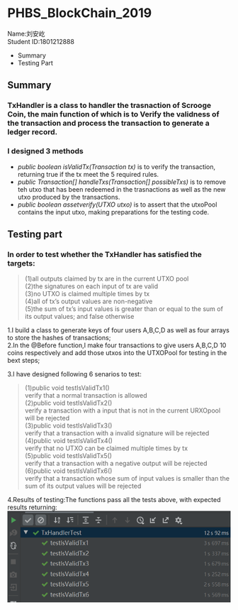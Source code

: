 # PHBS_BlockChain_2019
Name:刘安屹  <br>
Student ID:1801212888



  - Summary
  - Testing Part
 


## Summary
### TxHandler is a class to handler the trasnaction of Scrooge Coin, the main function of which is to Verify the validness of the transaction and process the transaction to generate a ledger record.
### I designed 3 methods
- *public boolean isValidTx(Transaction tx)* is to verify the transaction, returning true if the tx meet the 5 required rules.
- *public Transaction[] handleTxs(Transaction[] possibleTxs)* is to remove teh utxo that has been redeemed in the trasnactions as well as the new utxo produced by the transactions.
- *public boolean assetverify(UTXO utxo)* is to assert that the utxoPool contains the input utxo, making preparations for the testing code.



## Testing part

### In order to test whether the TxHandler has satisfied the targets:
>(1)all outputs claimed by tx are in the current UTXO pool  <br>
>(2)the signatures on each input of tx are valid  <br>
>(3)no UTXO is claimed multiple times by tx    <br>
>(4)all of tx’s output values are non-negative  <br>
>(5)the sum of tx’s input values is greater than or equal to the sum of its output values; and false otherwise

1.I build a class to generate keys of four users A,B,C,D as well as four arrays to store the hashes of transactions;  <br>
2.In the @Before function,I make four transactions to give users A,B,C,D 10 coins respectively and add those utxos into the UTXOPool for testing in the bext steps;  <br>

3.I have designed following 6 senarios to test:
>(1)public void testIsValidTx1()  <br>
    verify that a normal transaction is allowed  <br>
>(2)public void testIsValidTx2()  <br>
   verify a transaction with a input that is not in the current URXOpool will be rejected  <br>
>(3)public void testIsValidTx3()  <br>
   verify that a transaction with a invalid signature will be rejected   <br>
>(4)public void testIsValidTx4()  <br>
   verify that no UTXO can be claimed multiple times by tx  <br>
>(5)public void testIsValidTx5() <br>
   verify that a transaction with a negative output will be rejected  <br>
>(6)public void testIsValidTx6()  <br>
   verify that a transaction whose sum of input values is smaller than the sum of its output values will be rejected  <br>

4.Results of testing:The functions pass all the tests above, with expected results returning:
![](https://github.com/Keira-liu/PHBS_BlockChain_2019/raw/master/Testing%20Results.png)
